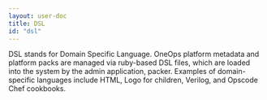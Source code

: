```yaml
---
layout: user-doc
title: DSL
id: "dsl"
---
```


DSL stands for Domain Specific Language. OneOps platform metadata and platform packs are managed via ruby-based DSL files, which are loaded into the system by the admin application, packer. Examples of domain-specific languages include HTML, Logo for children, Verilog, and Opscode Chef cookbooks.



